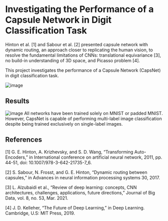 # Investigating the Performance of a Capsule Network in Digit Classification Task
Hinton et al. [1] and Sabour et al. [2] presented capsule network with dynamic routing, an approach closer to replicating the human vision, to resolve the fundamental limitations of CNNs: translational equivariance [3], no build-in understanding of 3D space, and Picasso problem [4]. 

This project investigates the performance of a Capsule Network (CapsNet) in digit classification task.

![image](https://github.com/MYY99/Projects/assets/133868293/5ef92f12-249c-43b5-9a5f-e9d82d91cda8)

## Results
![image](https://github.com/MYY99/Projects/assets/133868293/ca851a27-0da2-47ac-8ab5-aa3cb9e13fbc)
All networks have been trained solely on MNIST or padded MNIST. However, CapsNet is capable of performing multi-label image classification despite being trained exclusively on single-label images.

## References
[1] G. E. Hinton, A. Krizhevsky, and S. D. Wang, “Transforming Auto-Encoders,” in  International conference on artificial neural network, 2011, pp. 44-51, doi:  10.1007/978-3-642-21735-7_6. 

[2] S. Sabour, N. Frosst, and G. E. Hinton, “Dynamic routing between capsules,” in Advances in neural information processing systems 30, 2017.

[3] L. Alzubaidi et al., “Review of deep learning: concepts, CNN architectures, challenges, applications, future directions,” Journal of Big 
Data, vol. 8, no. 53, Mar. 2021. 

[4] J. D. Kelleher, “The Future of Deep Learning,” in Deep Learning. Cambridge, U.S: MIT Press, 2019.

